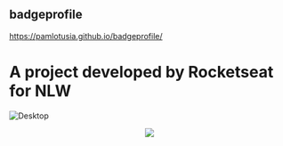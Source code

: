 ## badgeprofile
https://pamlotusia.github.io/badgeprofile/
 # A project developed by Rocketseat for NLW

 ![Desktop](https://user-images.githubusercontent.com/85904398/140175277-3e440d81-0f8c-4dde-a1ff-9af49c088d1f.png)
 <div align="center">
   <img src="https://user-images.githubusercontent.com/85904398/140175291-4fe660aa-29f7-416e-aaed-73d845f3415b.png">
</div>

  
